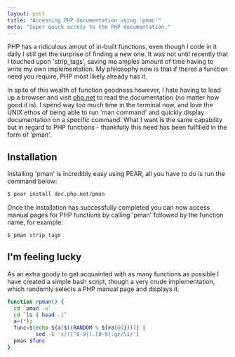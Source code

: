 ```yaml
---
layout: post
title: "Accessing PHP documentation using 'pman'"
meta: "Super quick access to the PHP documentation."
---
```


PHP has a ridiculous amout of in-built functions, even though I code in it daily I still get the surprise of finding a new one.
It was not until recently that I touched upon 'strip_tags', saving me amples amount of time having to write my own implementation.
My philosophy now is that if theres a function need you require, PHP most likely already has it.
<!--more-->
In spite of this wealth of function goodness however, I hate having to load up a browser and visit [php.net](http://php.net/) to read the documentation (no matter how good it is).
I spend way too much time in the terminal now, and love the UNIX ethos of being able to run 'man command' and quickly display documentation on a specific command.
What I want is the same capability but in regard to PHP functions - thankfully this need has been fulfilled in the form of 'pman'.

## Installation

Installing 'pman' is incredibly easy using PEAR, all you have to do is run the command below:

```bash
$ pear install doc.php.net/pman
```

Once the installation has successfully completed you can now access manual pages for PHP functions by calling 'pman' followed by the function name, for example:

```bash
$ pman strip_tags
```

## I'm feeling lucky

As an extra goody to get acquainted with as many functions as possible I have created a simple bash script, though a very crude implementation, which randomly selects a PHP manual page and displays it.

```bash
function rpman() {
  cd `pman -w`
  cd `ls | head -1`
  a=(*);
  func=$(echo ${a[$((RANDOM % ${#a[@]}))]} |
         sed -E 's/([^0-9]).[0-9].gz/\1/')
  pman $func
}
```
